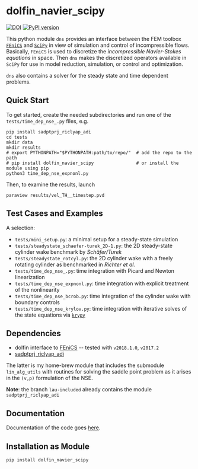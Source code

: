 # dolfin_navier_scipy

[![DOI](https://zenodo.org/badge/15728657.svg)](https://zenodo.org/badge/latestdoi/15728657)
[![PyPI version](https://badge.fury.io/py/dolfin-navier-scipy.png)](https://badge.fury.io/py/dolfin-navier-scipy)

This python module `dns` provides an interface between the FEM toolbox [`FEniCS`](www.fenicsproject.org) and [`SciPy`](www.scipy.org) in view of simulation and control of incompressible flows. Basically, `FEniCS` is used to discretize the *incompressible Navier-Stokes equations* in space. Then `dns` makes the discretized operators available in `SciPy` for use in model reduction, simulation, or control and optimization. 

`dns` also contains a solver for the steady state and time dependent problems.

## Quick Start

To get started, create the needed subdirectories and run one of the `tests/time_dep_nse_.py` files, e.g.

```
pip install sadptprj_riclyap_adi
cd tests
mkdir data
mkdir results
# export PYTHONPATH="$PYTHONPATH:path/to/repo/"  # add the repo to the path
# pip install dolfin_navier_scipy                # or install the module using pip
python3 time_dep_nse_expnonl.py
```

Then, to examine the results, launch
```
paraview results/vel_TH__timestep.pvd
```

## Test Cases and Examples

A selection:

 * `tests/mini_setup.py`: a minimal setup for a steady-state simulation
 * `tests/steadystate_schaefer-turek_2D-1.py`: the 2D steady-state cylinder wake benchmark by *Sch&auml;fer/Turek*
 * `tests/steadystate_rotcyl.py`: the 2D cylinder wake with a freely rotating cylinder as benchmarked in *Richter et al.*
 * `tests/time_dep_nse_.py`: time integration with Picard and Newton linearization
 * `tests/time_dep_nse_expnonl.py`: time integration with explicit treatment of the nonlinearity
 * `tests/time_dep_nse_bcrob.py`: time integration of the cylinder wake with boundary controls
 * `tests/time_dep_nse_krylov.py`: time integration with iterative solves of the state equations via [`krypy`](https://github.com/andrenarchy/krypy)

## Dependencies

 * dolfin interface to [FEniCS](https://fenicsproject.org/) -- tested with `v2018.1.0`, `v2017.2` 
 * [sadptprj_riclyap_adi](https://github.com/highlando/sadptprj_riclyap_adi)

The latter is my home-brew module that includes the submodule `lin_alg_utils` with routines for solving the saddle point problem as it arises in the `(v,p)` formulation of the NSE. 

**Note**: the branch `lau-included` already contains the module `sadptprj_riclyap_adi`

## Documentation

Documentation of the code goes [here](http://dolfin-navier-scipy.readthedocs.org/en/latest/index.html).

## Installation as Module

```
pip install dolfin_navier_scipy
```
